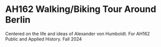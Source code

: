 # AH162 Walking/Biking Tour Around Berlin 
Centered on the life and ideas of Alexander von Humboldt. For AH162 Public and Applied History. Fall 2024